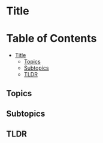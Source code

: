 # Title

Table of Contents
=================

   * [Title](#title)
        * [Topics](#topics)
        * [Subtopics](#subtopics)
        * [TLDR](#tldr)



## Topics

## Subtopics

## TLDR

